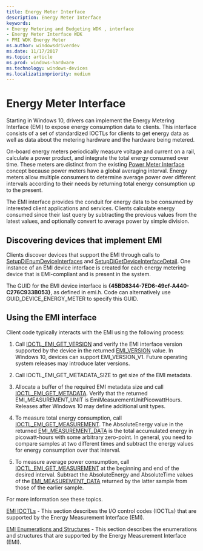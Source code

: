 ```yaml
---
title: Energy Meter Interface
description: Energy Meter Interface
keywords:
- Energy Metering and Budgeting WDK , interface
- Energy Meter Interface WDK
- PMI WDK Energy Meter
ms.author: windowsdriverdev
ms.date: 11/17/2017
ms.topic: article
ms.prod: windows-hardware
ms.technology: windows-devices
ms.localizationpriority: medium
---
```


# Energy Meter Interface

Starting in Windows 10, drivers  can implement the Energy Metering Interface (EMI) to expose energy consumption data to clients. This interface consists of a set of standardized IOCTLs for clients to get energy data as well as data about the metering hardware and the hardware being metered. 

On-board energy meters periodically measure voltage and current on a rail, calculate a power product, and integrate the total energy consumed over time. These meters are distinct from the existing [Power Meter Interface](https://docs.microsoft.com/windows-hardware/drivers/powermeter/power-meter-interface) concept because power meters have a global averaging interval. Energy meters allow multiple consumers to determine average power over different intervals according to their needs by returning total energy consumption up to the present.  

The EMI interface provides the conduit for energy data to be consumed by interested client applications and services.  Clients calculate energy consumed since their last query by subtracting the previous values from the latest values, and optionally convert to average power by simple division. 

## Discovering devices that implement EMI

Clients discover devices that support the EMI through calls to [SetupDiEnumDeviceInterfaces](https://msdn.microsoft.com/library/windows/hardware/ff551015.aspx) and [SetupDiGetDeviceInterfaceDetail](https://msdn.microsoft.com/library/windows/hardware/ff551120.aspx). One instance of an EMI device interface is created for each energy metering device that is EMI-compliant and is present in the system. 

The GUID for the EMI device interface is **{45BD8344-7ED6-49cf-A440-C276C933B053}**, as defined in emi.h. Code can alternatively use GUID_DEVICE_ENERGY_METER to specify this GUID. 

## Using the EMI interface

Client code typically interacts with the EMI using the following process:

1. Call [IOCTL_EMI_GET_VERSION](https://msdn.microsoft.com/library/windows/hardware/dn957440.aspx) and verify the EMI interface version supported by the device in the returned [EMI_VERSION](https://msdn.microsoft.com/library/windows/hardware/dn957430.aspx) value. In Windows 10, devices can support EMI_VERSION_V1. Future operating system releases may introduce later versions. 

2. Call IOCTL_EMI_GET_METADATA_SIZE to get size of the EMI metadata. 

3. Allocate a buffer of the required EMI metadata size and call [IOCTL_EMI_GET_METADATA](https://msdn.microsoft.com/library/windows/hardware/dn957436.aspx). Verify that the returned EMI_MEASUREMENT_UNIT is EmiMeasurementUnitPicowattHours. Releases after Windows 10 may define additional unit types. 

4. To measure total energy consumption, call [IOCTL_EMI_GET_MEASUREMENT](https://msdn.microsoft.com/library/windows/hardware/dn957434.aspx). The AbsoluteEnergy value in the returned [EMI_MEASUREMENT_DATA](https://msdn.microsoft.com/library/windows/hardware/dn957426.aspx) is the total accumulated energy in picowatt-hours with some arbitrary zero-point. In general, you need to compare samples at two different times and subtract the energy values for energy consumption over that interval. 

5. To measure average power consumption, call [IOCTL_EMI_GET_MEASUREMENT](https://msdn.microsoft.com/library/windows/hardware/dn957434.aspx) at the beginning and end of the desired interval. Subtract the AbsoluteEnergy and AbsoluteTime values of the [EMI_MEASUREMENT_DATA](https://msdn.microsoft.com/library/windows/hardware/dn957426.aspx) returned by the latter sample from those of the earlier sample. 

For more information see these topics.

[EMI IOCTLs](https://msdn.microsoft.com/library/windows/hardware/dn957425.aspx) - 
 This section describes the I/O control codes (IOCTLs) that are supported by the Energy Measurement Interface (EMI).
 
[EMI Enumerations and Structures](https://msdn.microsoft.com/library/windows/hardware/dn957424.aspx) -
 This section describes the enumerations and structures that are supported by the Energy Measurement Interface (EMI).
 


 





